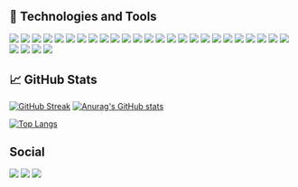## 🔧 Technologies and Tools

![](https://img.shields.io/badge/OS-Linux-informational?style=for-the-badge&logo=linux&logoColor=white&color=7EC8E3)
![](https://img.shields.io/badge/OS-Ubuntu-informational?style=for-the-badge&logo=ubuntu&logoColor=white&color=7EC8E3)
![](https://img.shields.io/badge/Editor-Visual_Studio_Code-informational?style=for-the-badge&logo=visual-studio-code&logoColor=white&color=7EC8E3)
![](https://img.shields.io/badge/Code-C-informational?style=for-the-badge&logo=c&logoColor=white&color=7EC8E3)
![](https://img.shields.io/badge/Code-C++-informational?style=for-the-badge&logo=c%2B%2B&logoColor=white&color=7EC8E3)
![](https://img.shields.io/badge/Code-Python-informational?style=for-the-badge&logo=python&logoColor=white&color=7EC8E3)
![](https://img.shields.io/badge/Code-R-informational?style=for-the-badge&logo=R&logoColor=white&color=7EC8E3)
![](https://img.shields.io/badge/Code-JavaScript-informational?style=for-the-badge&logo=javascript&logoColor=white&color=7EC8E3)
![](https://img.shields.io/badge/Code-HTML5-informational?style=for-the-badge&logo=html5&logoColor=white&color=7EC8E3)
![](https://img.shields.io/badge/Code-CSS3-informational?style=for-the-badge&logo=css3&logoColor=white&color=7EC8E3)
![](https://img.shields.io/badge/Code-JavaScript-informational?style=for-the-badge&logo=javascript&logoColor=white&color=7EC8E3)
![](https://img.shields.io/badge/Code-Django-informational?style=for-the-badge&logo=django&logoColor=white&color=7EC8E3)
![](https://img.shields.io/badge/Code-React-informational?style=for-the-badge&logo=react&logoColor=white&color=7EC8E3)
![](https://img.shields.io/badge/Code-Material_UI-informational?style=for-the-badge&logo=material-ui&logoColor=white&color=7EC8E3)
![](https://img.shields.io/badge/ML-Tensorflow-informational?style=for-the-badge&logo=tensorflow&logoColor=white&color=7EC8E3)
![](https://img.shields.io/badge/ML-Keras-informational?style=for-the-badge&logo=keras&logoColor=white&color=7EC8E3)
![](https://img.shields.io/badge/ML-Pandas-informational?style=for-the-badge&logo=pandas&logoColor=white&color=7EC8E3)
![](https://img.shields.io/badge/ML-conda-informational?style=for-the-badge&logo=conda&logoColor=white&color=7EC8E3)
![](https://img.shields.io/badge/Databases-SQLite-informational?style=for-the-badge&logo=sqlite&logoColor=white&color=7EC8E3)
![](https://img.shields.io/badge/Databases-PostgreSQL-informational?style=for-the-badge&logo=postgresql&logoColor=white&color=7EC8E3)
![](https://img.shields.io/badge/Databases-MySQL-00000F?style=for-the-badge&logo=mysql&logoColor=white&color=7EC8E3)
![](https://img.shields.io/badge/Shell-Bash-informational?style=for-the-badge&logo=gnu-bash&logoColor=white&color=7EC8E3)
![](https://img.shields.io/badge/Tools-LaTeX-informational?style=for-the-badge&logo=latex&logoColor=white&color=7EC8E3)
![](https://img.shields.io/badge/Tools-Docker-informational?style=for-the-badge&logo=docker&logoColor=white&color=7EC8E3)
![](https://img.shields.io/badge/Tools-Jupyter-informational?style=for-the-badge&logo=Jupyter&logoColor=white&color=7EC8E3)
![](https://img.shields.io/badge/Tools-Google_Colab-informational?style=for-the-badge&logo=googlecolab&logoColor=white&color=7EC8E3)
![](https://img.shields.io/badge/Cloud-Heroku-430098?style=for-the-badge&logo=heroku&logoColor=white&color=7EC8E3)
![](https://img.shields.io/badge/Cloud-Google_Cloud-4285F4?style=for-the-badge&logo=google-cloud&logoColor=white&color=7EC8E3)
![](https://img.shields.io/badge/Cloud-Amazon_AWS-232F3E?style=for-the-badge&logo=amazon-aws&logoColor=white&color=7EC8E3)


## &#x1f4c8; GitHub Stats

[![GitHub Streak](https://streak-stats.demolab.com/?user=spacemc2)](https://git.io/streak-stats)
[![Anurag's GitHub stats](https://github-readme-stats.vercel.app/api?username=spacemc2)](https://github.com/anuraghazra/github-readme-stats)

[![Top Langs](https://github-readme-stats.vercel.app/api/top-langs/?username=spacemc2&hide=html)](https://github.com/anuraghazra/github-readme-stats)


## Social

![](https://img.shields.io/badge/LinkedIn-mtacosta-%12ed36.svg?style=for-the-badge&logo=linkedin&logoColor=white)
![](https://img.shields.io/badge/Kaggle-migueltorresacosta-%12ed36.svg?style=for-the-badge&logo=kaggle&logoColor=white)
![](https://img.shields.io/badge/Tableau-miguel4416-%12ed36.svg?style=for-the-badge&logo=tableau&logoColor=white)



